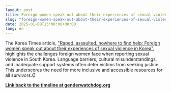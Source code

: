 ```yaml
---
layout: post
title: Foreign women speak out about their experiences of sexual violence in Korea
slug: "foreign-women-speak-out-about-their-experiences-of-sexual-violence-in-korea"
date: 2025-01-08T15:00:00+00:00
lang: en
---
```


The Korea Times article, ["Raped, assaulted, nowhere to find help: Foreign women speak out about their experiences of sexual violence in Korea"](https://www.koreatimes.co.kr/video/news/20220114/raped-assaulted-nowhere-to-find-help-foreign-women-speak-out-about-their-experiences-of-sexual-violence-in-korea), highlights the challenges foreign women face when reporting sexual violence in South Korea. Language barriers, cultural misunderstandings, and inadequate support systems often deter victims from seeking justice. This underscores the need for more inclusive and accessible resources for all survivors. 

**[Link back to the timeline at genderwatchdog.org](https://genderwatchdog.org/)**
